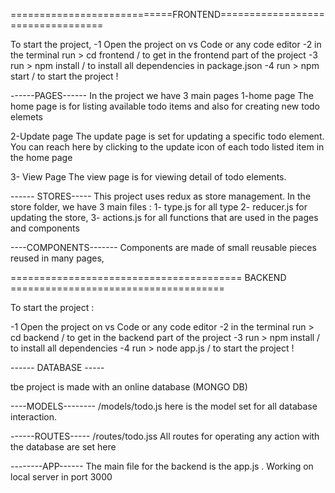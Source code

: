 ============================FRONTEND==================================

To start the project,
 -1 Open the project on vs Code or any code editor
 -2 in the  terminal run > cd frontend / to get in the frontend part of the project
 -3 run > npm install / to install all dependencies in package.json
 -4 run > npm start / to start the project !

------PAGES------
In the project we have 3 main pages 
1-home page
   The home page is for listing available todo items and also for creating new todo elemets
   
2-Update page
    The update page is set for updating a specific todo element. You can reach here by clicking to the 
    update icon of each todo listed item in the home page

3- View Page
     The view page is for viewing detail of todo elements.



------ STORES-----
 This project uses redux as store management. In the store folder, we have 3 main files : 
   1- type.js for all type 
   2- reducer.js for updating the store,
   3- actions.js for all functions that are used in the pages and components



----COMPONENTS-------
   Components are made of small reusable pieces reused in many pages,


========================================   BACKEND  =====================================

To start the project : 

 -1 Open the project on vs Code or any code editor
 -2 in the  terminal run > cd backend / to get in the backend part of the project
 -3 run > npm install / to install all dependencies 
 -4 run > node app.js / to start the project !

------  DATABASE -----

tbe project is made with an online database (MONGO DB)

----MODELS--------
/models/todo.js
here is the model set for all database interaction.

------ROUTES-----
/routes/todo.jss
All routes for operating any action with the database are set here

--------APP------
The main file for the backend is the app.js . Working on local server in port 3000


 


   
   

